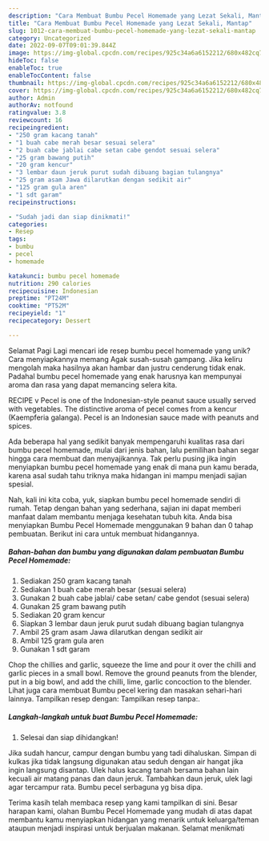 ```yaml
---
description: "Cara Membuat Bumbu Pecel Homemade yang Lezat Sekali, Mantap"
title: "Cara Membuat Bumbu Pecel Homemade yang Lezat Sekali, Mantap"
slug: 1012-cara-membuat-bumbu-pecel-homemade-yang-lezat-sekali-mantap
category: Uncategorized
date: 2022-09-07T09:01:39.844Z
image: https://img-global.cpcdn.com/recipes/925c34a6a6152212/680x482cq70/bumbu-pecel-homemade-foto-resep-utama.jpg
hideToc: false
enableToc: true
enableTocContent: false
thumbnail: https://img-global.cpcdn.com/recipes/925c34a6a6152212/680x482cq70/bumbu-pecel-homemade-foto-resep-utama.jpg
cover: https://img-global.cpcdn.com/recipes/925c34a6a6152212/680x482cq70/bumbu-pecel-homemade-foto-resep-utama.jpg
author: Admin
authorAv: notfound
ratingvalue: 3.8
reviewcount: 16
recipeingredient:
- "250 gram kacang tanah"
- "1 buah cabe merah besar sesuai selera"
- "2 buah cabe jablai cabe setan cabe gendot sesuai selera"
- "25 gram bawang putih"
- "20 gram kencur"
- "3 lembar daun jeruk purut sudah dibuang bagian tulangnya"
- "25 gram asam Jawa dilarutkan dengan sedikit air"
- "125 gram gula aren"
- "1 sdt garam"
recipeinstructions:

- "Sudah jadi dan siap dinikmati!"
categories:
- Resep
tags:
- bumbu
- pecel
- homemade

katakunci: bumbu pecel homemade 
nutrition: 290 calories
recipecuisine: Indonesian
preptime: "PT24M"
cooktime: "PT52M"
recipeyield: "1"
recipecategory: Dessert

---
```



Selamat Pagi Lagi mencari ide resep bumbu pecel homemade yang unik? Cara menyiapkannya memang Agak susah-susah gampang. Jika keliru mengolah maka hasilnya akan hambar dan justru cenderung tidak enak. Padahal bumbu pecel homemade yang enak harusnya kan mempunyai aroma dan rasa yang dapat memancing selera kita.


RECIPE v Pecel is one of the Indonesian-style peanut sauce usually served with vegetables. The distinctive aroma of pecel comes from a kencur (Kaempferia galanga). Pecel is an Indonesian sauce made with peanuts and spices.

Ada beberapa hal yang sedikit banyak mempengaruhi kualitas rasa dari bumbu pecel homemade, mulai dari jenis bahan, lalu pemilihan bahan segar hingga cara membuat dan menyajikannya. Tak perlu pusing jika ingin menyiapkan bumbu pecel homemade yang enak di mana pun kamu berada, karena asal sudah tahu triknya maka hidangan ini mampu menjadi sajian spesial.


Nah, kali ini kita coba, yuk, siapkan bumbu pecel homemade sendiri di rumah. Tetap dengan bahan yang sederhana, sajian ini dapat memberi manfaat dalam membantu menjaga kesehatan tubuh kita. Anda bisa menyiapkan Bumbu Pecel Homemade menggunakan 9 bahan dan 0 tahap pembuatan. Berikut ini cara untuk membuat hidangannya.

<!--inarticleads1-->

##### Bahan-bahan dan bumbu yang digunakan dalam pembuatan Bumbu Pecel Homemade:

1. Sediakan 250 gram kacang tanah
1. Sediakan 1 buah cabe merah besar (sesuai selera)
1. Gunakan 2 buah cabe jablai/ cabe setan/ cabe gendot (sesuai selera)
1. Gunakan 25 gram bawang putih
1. Sediakan 20 gram kencur
1. Siapkan 3 lembar daun jeruk purut sudah dibuang bagian tulangnya
1. Ambil 25 gram asam Jawa dilarutkan dengan sedikit air
1. Ambil 125 gram gula aren
1. Gunakan 1 sdt garam


Chop the chillies and garlic, squeeze the lime and pour it over the chilli and garlic pieces in a small bowl. Remove the ground peanuts from the blender, put in a big bowl, and add the chilli, lime, garlic concoction to the blender. Lihat juga cara membuat Bumbu pecel kering dan masakan sehari-hari lainnya. Tampilkan resep dengan: Tampilkan resep tanpa:. 

<!--inarticleads2-->

##### Langkah-langkah untuk buat Bumbu Pecel Homemade:


1. Selesai dan siap dihidangkan!

Jika sudah hancur, campur dengan bumbu yang tadi dihaluskan. Simpan di kulkas jika tidak langsung digunakan atau seduh dengan air hangat jika ingin langsung disantap. Ulek halus kacang tanah bersama bahan lain kecuali air matang panas dan daun jeruk. Tambahkan daun jeruk, ulek lagi agar tercampur rata. Bumbu pecel serbaguna yg bisa dipa. 

Terima kasih telah membaca resep yang kami tampilkan di sini. Besar harapan kami, olahan Bumbu Pecel Homemade yang mudah di atas dapat membantu kamu menyiapkan hidangan yang menarik untuk keluarga/teman ataupun menjadi inspirasi untuk berjualan makanan. Selamat menikmati
